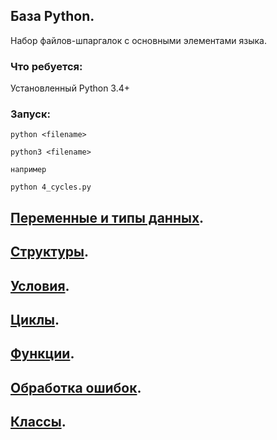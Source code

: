 ## База Python.
Набор файлов-шпаргалок с основными элементами языка.


### Что ребуется:
Установленный Python 3.4+

### Запуск:
```
python <filename>

python3 <filename>

например

python 4_cycles.py
```

## [Переменные и типы данных](https://github.com/Winorbit/python_introduction/blob/main/1_introduction.py).
## [Структуры](https://github.com/Winorbit/python_introduction/blob/main/2_structures.py).
## [Условия](https://github.com/Winorbit/python_introduction/blob/main/3_conditions.py).
## [Циклы](https://github.com/Winorbit/python_introduction/blob/main/4_cycles.py).
## [Функции](https://github.com/Winorbit/python_introduction/blob/main/5_functions.py).
## [Обработка ошибок](https://github.com/Winorbit/python_introduction/blob/main/6_classes.py).
## [Классы](https://github.com/Winorbit/python_introduction/blob/main/7_exceptions.py).